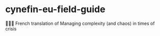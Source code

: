 # cynefin-eu-field-guide
📗🇫🇷 French translation of Managing complexity (and chaos) in times of crisis
